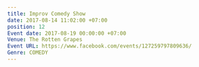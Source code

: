 ```yaml
---
title: Improv Comedy Show
date: 2017-08-14 11:02:00 +07:00
position: 12
Event date: 2017-08-19 00:00:00 +07:00
Venue: The Rotten Grapes
Event URL: https://www.facebook.com/events/127259797809636/
Genre: COMEDY
---
```


